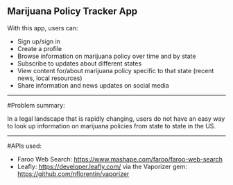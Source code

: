 Marijuana Policy Tracker App
-------

With this app, users can:

* Sign up/sign in
* Create a profile
* Browse information on marijuana policy over time and by state
* Subscribe to updates about different states
* View content for/about marijuana policy specific to that state (recent news, local resources)
* Share information and news updates on social media

-------

#Problem summary:

In a legal landscape that is rapidly changing, users do not have an easy way to look up information on marijuana policies from state to state in the US.

-------

#APIs used:

* Faroo Web Search: https://www.mashape.com/faroo/faroo-web-search
* Leafly: https://developer.leafly.com/ via the Vaporizer gem: https://github.com/nflorentin/vaporizer

